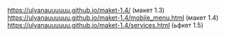 https://ulyanauuuuuu.github.io/maket-1.4/  (макет 1.3)
https://ulyanauuuuuu.github.io/maket-1.4/mobile_menu.html (макет 1.4)
https://ulyanauuuuuu.github.io/maket-1.4/services.html (ьфкет 1.5)
